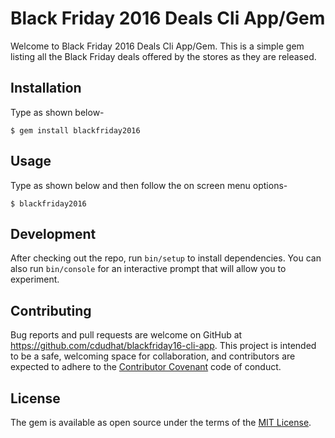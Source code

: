 
# Black Friday 2016 Deals Cli App/Gem

Welcome to Black Friday 2016 Deals Cli App/Gem. This is a simple gem listing all the Black Friday deals offered by the stores as they are released.

## Installation

Type as shown below-

    $ gem install blackfriday2016

## Usage

Type as shown below and then follow the on screen menu options-

    $ blackfriday2016

## Development

After checking out the repo, run `bin/setup` to install dependencies. You can also run `bin/console` for an interactive prompt that will allow you to experiment.

## Contributing

Bug reports and pull requests are welcome on GitHub at https://github.com/cdudhat/blackfriday16-cli-app. This project is intended to be a safe, welcoming space for collaboration, and contributors are expected to adhere to the [Contributor Covenant](http://contributor-covenant.org) code of conduct.

## License

The gem is available as open source under the terms of the [MIT License](http://opensource.org/licenses/MIT).
